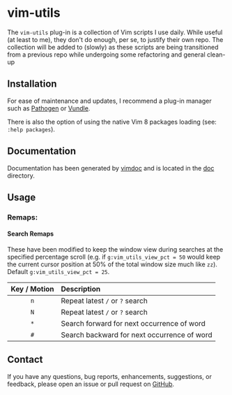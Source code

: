 # vim-utils

The `vim-utils` plug-in is a collection of Vim scripts I use daily. While
useful (at least to me), they don't do enough, per se, to justify their own
repo. The collection will be added to (slowly) as these scripts are being
transitioned from a previous repo while undergoing some refactoring and general
clean-up


## Installation

For ease of maintenance and updates, I recommend a plug-in manager such as
[Pathogen](https://github.com/tpope/vim-pathogen) or
[Vundle](https://github.com/VundleVim/Vundle.vim.git).

There is also the option of using the native Vim 8 packages loading (see: `:help packages`).


## Documentation

Documentation has been generated by [vimdoc](https://github.com/google/vimdoc)
and is located in the [doc](../master/doc) directory.


## Usage

### Remaps:

#### Search Remaps

These have been modified to keep the window view during searches at the
specified percentage scroll (e.g. if `g:vim_utils_view_pct = 50` would keep the
current cursor position at 50% of the total window size much like `zz`).
Default `g:vim_utils_view_pct = 25`.

| Key / Motion  | Description  |
|:-------------:|:-------------|
| `n`           | Repeat latest `/` or `?` search|
| `N`           | Repeat latest `/` or `?` search|
| `*`           | Search forward for next occurrence of word|
| `#`           | Search backward for next occurrence of word|


## Contact

If you have any questions, bug reports, enhancements, suggestions, or feedback, please open an issue or pull request on
[GitHub](https://github.com/ThatsWhatSheCoded/vim-utils).

